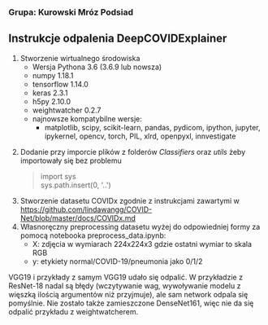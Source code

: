 ### Grupa: Kurowski Mróz Podsiad

## Instrukcje odpalenia DeepCOVIDExplainer

1. Stworzenie wirtualnego środowiska
	- Wersja Pythona 3.6 (3.6.9 lub nowsza)
	- numpy 1.18.1
	- tensorflow 1.14.0
	- keras 2.3.1
	- h5py 2.10.0
	- weightwatcher 0.2.7
	- najnowsze kompatybilne wersje: 
		- matplotlib, scipy, scikit-learn, pandas, pydicom, ipython, jupyter, ipykernel, opencv, torch, PIL, xlrd, openpyxl, innvestigate
<!--- 2. Instalacja CUDA (?) --->
2. Dodanie przy imporcie plików z folderów *Classifiers* oraz *utils* żeby importowały się bez problemu
	> import sys  
	> sys.path.insert(0, '..')
3. Stworzenie datasetu COVIDx zgodnie z instrukcjami zawartymi w https://github.com/lindawangg/COVID-Net/blob/master/docs/COVIDx.md
4. Własnoręczny preprocessing datasetu wyżej do odpowiedniej formy za pomocą notebooka preprocess_data.ipynb:
	- X: zdjęcia w wymiarach 224x224x3 gdzie ostatni wymiar to skala RGB
	- y: etykiety normal/COVID-19/pneumonia jako 0/1/2

<!--- Notebook z kodem: https://nbviewer.jupyter.org/github/z-mrozu/2021L-WB-DL-1/blob/main/KurowskiMrozPodsiad/preprocess-data.ipynb  --->
VGG19 i przykłady z samym VGG19 udało się odpalić. W przykładzie z ResNet-18 nadal są błędy (wczytywanie wag, wywoływanie modelu z więszką ilością argumentów niż przyjmuje), ale sam network odpala się pomyślnie. Nie zostało także zamieszczone DenseNet161, więc nie da się odpalić przykładu z weightwatcherem. 
